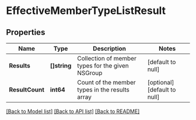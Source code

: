 # EffectiveMemberTypeListResult

## Properties
Name | Type | Description | Notes
------------ | ------------- | ------------- | -------------
**Results** | **[]string** | Collection of member types for the given NSGroup | [default to null]
**ResultCount** | **int64** | Count of the member types in the results array | [optional] [default to null]

[[Back to Model list]](../README.md#documentation-for-models) [[Back to API list]](../README.md#documentation-for-api-endpoints) [[Back to README]](../README.md)

